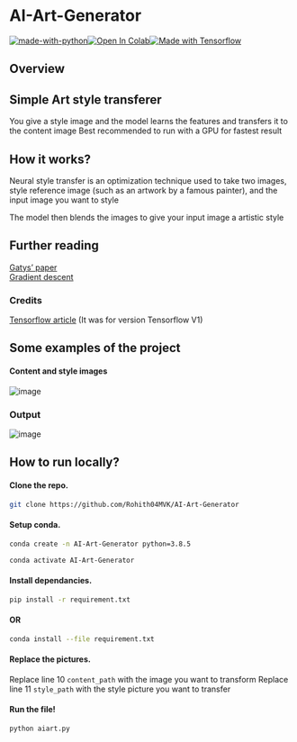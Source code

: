 # AI-Art-Generator

[![made-with-python](http://ForTheBadge.com/images/badges/made-with-python.svg)](https://www.python.org/)[![Open In Colab](https://colab.research.google.com/assets/colab-badge.svg)](https://colab.research.google.com/drive/18nLCUAQZJ-vuOIn04IrBMubqsV6VO_9j?usp=sharing)[![Made with Tensorflow](https://aleen42.github.io/badges/src/tensorflow.svg)](https://www.tensorflow.org/)

## Overview

## Simple Art style transferer
You give a style image and the model learns the features and transfers it to the content image
Best recommended to run with a GPU for fastest result

## How it works?

Neural style transfer is an optimization technique used to take two images, style reference image (such as an artwork by a famous painter), and the input image you want to style

The model then blends the images to give your input image a artistic style

## Further reading

[Gatys’ paper](https://arxiv.org/abs/1508.06576)\
[Gradient descent](https://developers.google.com/machine-learning/crash-course/reducing-loss/gradient-descent)

### Credits
[Tensorflow article](https://medium.com/tensorflow/neural-style-transfer-creating-art-with-deep-learning-using-tf-keras-and-eager-execution-7d541ac31398)
(It was for version Tensorflow V1)


## Some examples of the project

#### Content and style images

![image](https://cdn.discordapp.com/attachments/748848099891347498/794168270831353856/tRe7lwtniHiKzxOK0pl2g5HA6HwFwXCRc6dDhcDgcDofjIuESLYfD4XA4HI6LhEu0HA6HwFwOC4SLtFyOBwOh8PhuEi4RMvhcDgc.png)

### Output

![image](https://cdn.discordapp.com/attachments/748848099891347498/794168176110731264/uNsabtFDjw5F7SPtB5ZrBdeNPfbuXaH96JOWTIkCF3KLtdQhkyZMiQIffDA18yJAhQ5QhgYZMiQIXcoQwMfMmTIkDuUoYEPGTJky.png)

## How to run locally?

#### Clone the repo.
``` sh
git clone https://github.com/Rohith04MVK/AI-Art-Generator
```

#### Setup conda.
```sh
conda create -n AI-Art-Generator python=3.8.5
```
```sh
conda activate AI-Art-Generator
```


#### Install dependancies.

```sh
pip install -r requirement.txt
```
#### OR
```sh
conda install --file requirement.txt
```

#### Replace the pictures.
Replace line 10  `content_path` with the image you want to transform
Replace line 11 `style_path` with the style picture you want to transfer

#### Run the file!
```sh
python aiart.py
```
